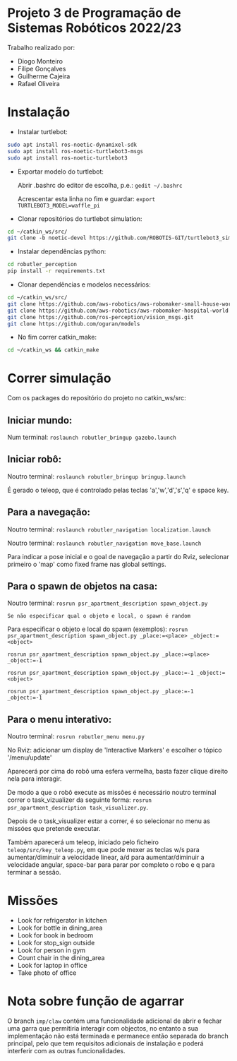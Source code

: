 # Projeto 3 de Programação de Sistemas Robóticos 2022/23

Trabalho realizado por:
- Diogo Monteiro
- Filipe Gonçalves
- Guilherme Cajeira
- Rafael Oliveira


# Instalação

- Instalar turtlebot:
```bash
sudo apt install ros-noetic-dynamixel-sdk
sudo apt install ros-noetic-turtlebot3-msgs
sudo apt install ros-noetic-turtlebot3
```

- Exportar modelo do turtlebot:

    Abrir .bashrc do editor de escolha, p.e.: `gedit ~/.bashrc`

    Acrescentar esta linha no fim e guardar: `export TURTLEBOT3_MODEL=waffle_pi`

- Clonar repositórios do turtlebot simulation:
```bash
cd ~/catkin_ws/src/
git clone -b noetic-devel https://github.com/ROBOTIS-GIT/turtlebot3_simulations.git
```

- Instalar dependências python:
```bash
cd robutler_perception
pip install -r requirements.txt
```

- Clonar dependências e modelos necessários:
```bash
cd ~/catkin_ws/src/
git clone https://github.com/aws-robotics/aws-robomaker-small-house-world
git clone https://github.com/aws-robotics/aws-robomaker-hospital-world
git clone https://github.com/ros-perception/vision_msgs.git
git clone https://github.com/oguran/models
```

- No fim correr catkin_make:
```bash
cd ~/catkin_ws && catkin_make
```

# Correr simulação
Com os packages do repositório do projeto no catkin_ws/src:

## Iniciar mundo:
Num terminal: `roslaunch robutler_bringup gazebo.launch`


## Iniciar robô:
Noutro terminal: `roslaunch robutler_bringup bringup.launch`

É gerado o teleop, que é controlado pelas teclas 'a','w','d','s','q' e space key.


## Para a navegação:
Noutro terminal: `roslaunch robutler_navigation localization.launch`

Noutro terminal: `roslaunch robutler_navigation move_base.launch`

Para indicar a pose inicial e o goal de navegação a partir do Rviz, selecionar primeiro o 'map' como fixed frame nas global settings.

## Para o spawn de objetos na casa:
Noutro terminal: `rosrun psr_apartment_description spawn_object.py`

    Se não especificar qual o objeto e local, o spawn é random

Para especificar o objeto e local do spawn (exemplos): 
`rosrun psr_apartment_description spawn_object.py _place:=<place> _object:=<object>`

`rosrun psr_apartment_description spawn_object.py _place:=<place> _object:=-1`
  
`rosrun psr_apartment_description spawn_object.py _place:=-1 _object:=<object>`

`rosrun psr_apartment_description spawn_object.py _place:=-1 _object:=-1`

## Para o menu interativo:
Noutro terminal: `rosrun robutler_menu menu.py`

No Rviz: adicionar um display de 'Interactive Markers' e escolher o tópico '/menu/update'

Aparecerá por cima do robô uma esfera vermelha, basta fazer clique direito nela para interagir.

De modo a que o robô execute as missões é necessário noutro terminal correr o task_vizualizer da seguinte forma: `rosrun psr_apartment_description task_visualizer.py`.

Depois de o task_visualizer estar a correr, é so selecionar no menu as missóes que pretende executar.

Também aparecerá um teleop, iniciado pelo ficheiro `teleop/src/key_teleop.py`, em que pode mexer as teclas w/s para aumentar/diminuir a velocidade linear, a/d para aumentar/diminuir a velocidade angular, space-bar para parar por completo o robo e q para terminar a sessão.

# Missões
- Look for refrigerator in kitchen
- Look for bottle in dining_area
- Look for book in bedroom
- Look for stop_sign outside
- Look for person in gym
- Count chair in the dining_area
- Look for laptop in office
- Take photo of office

# Nota sobre função de agarrar
O branch `imp/claw` contém uma funcionalidade adicional de abrir e fechar uma garra que permitiria interagir com objectos, no entanto a sua implementação não está terminada e permanece então separada do branch principal, pelo que tem requisitos adicionais de instalação e poderá interferir com as outras funcionalidades.
